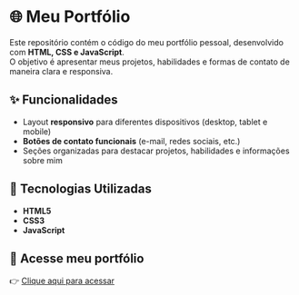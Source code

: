 # 🌐 Meu Portfólio

Este repositório contém o código do meu portfólio pessoal, desenvolvido com **HTML, CSS e JavaScript**.  
O objetivo é apresentar meus projetos, habilidades e formas de contato de maneira clara e responsiva.

## ✨ Funcionalidades

- Layout **responsivo** para diferentes dispositivos (desktop, tablet e mobile)  
- **Botões de contato funcionais** (e-mail, redes sociais, etc.)  
- Seções organizadas para destacar projetos, habilidades e informações sobre mim  

## 🚀 Tecnologias Utilizadas

- **HTML5**  
- **CSS3**  
- **JavaScript**  


## 🔗 Acesse meu portfólio

👉 [Clique aqui para acessar](https://portfoliomf.vercel.app) 
